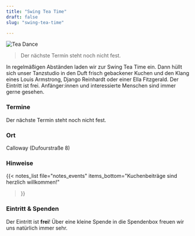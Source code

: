 ```yaml
---
title: "Swing Tea Time"
draft: false
slug: "swing-tea-time"

---
```


![Tea Dance](../slider_tea_dance.png)

> Der nächste Termin steht noch nicht fest.

In regelmäßigen Abständen laden wir zur Swing Tea Time ein. Dann hüllt sich unser Tanzstudio in den Duft frisch gebackener Kuchen und den Klang eines Louis Armstrong, Django Reinhardt oder einer Ella Fitzgerald. Der Eintritt ist frei. Anfänger:innen und interessierte Menschen sind immer gerne gesehen. 

### Termine
Der nächste Termin steht noch nicht fest.

### Ort
Calloway (Dufourstraße 8)

### Hinweise
{{< notes_list file="notes_events"
items_bottom="Kuchenbeiträge sind herzlich willkommen!"
>}}

### Eintritt & Spenden
Der Eintritt ist **frei**! Über eine kleine Spende in die Spendenbox freuen wir uns natürlich immer sehr.

